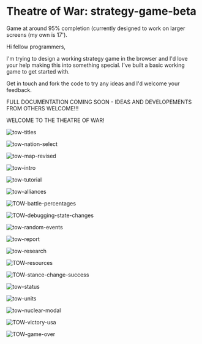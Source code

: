 # Theatre of War: strategy-game-beta
Game at around 95% completion (currently designed to work on larger screens (my own is 17').

Hi fellow programmers,

I'm trying to design a working strategy game in the browser and I'd love your help making this into something special. 
I've built a basic working game to get started with.

Get in touch and fork the code to try any ideas and I'd welcome your feedback.

FULL DOCUMENTATION COMING SOON - IDEAS AND DEVELOPEMENTS FROM OTHERS WELCOME!!!

WELCOME TO THE THEATRE OF WAR!

![tow-titles](https://user-images.githubusercontent.com/68791163/178244537-63378f1a-4f58-48b7-abb0-5b981e33603b.PNG)

![tow-nation-select](https://user-images.githubusercontent.com/68791163/178244608-9aa423bf-80da-443a-801b-62e2b5463ca7.PNG)

![tow-map-revised](https://user-images.githubusercontent.com/68791163/178245041-648bc7f3-cea2-4eb5-b658-ad64ab6bab7d.PNG)

![tow-intro](https://user-images.githubusercontent.com/68791163/178244726-a0108a92-539b-4b32-a7d5-1fb6853a22b4.PNG)

![tow-tutorial](https://user-images.githubusercontent.com/68791163/178244742-b1d6e804-3989-43fa-94fd-e7520c79ab84.PNG)

![tow-alliances](https://user-images.githubusercontent.com/68791163/178244802-f3424464-ec29-4eff-a55e-eb9278a25d85.PNG)

![TOW-battle-percentages](https://user-images.githubusercontent.com/68791163/178244808-d23280e9-38e9-4151-a35e-c58103a5029b.PNG)

![TOW-debugging-state-changes](https://user-images.githubusercontent.com/68791163/178244815-bbaba38a-db79-4904-8b1b-e4923739aa3f.PNG)

![tow-random-events](https://user-images.githubusercontent.com/68791163/178244824-32ed20c7-1705-464d-822e-d6cb69b619a5.PNG)

![tow-report](https://user-images.githubusercontent.com/68791163/178244830-a426ee42-09ca-4b34-8871-4d364aa33ec4.PNG)

![tow-research](https://user-images.githubusercontent.com/68791163/178244844-719fd2eb-6203-425d-a8c0-4c43c3ed22d7.PNG)

![TOW-resources](https://user-images.githubusercontent.com/68791163/178244869-ae126e41-14e8-4595-8099-7c94b9cbc01d.PNG)

![TOW-stance-change-success](https://user-images.githubusercontent.com/68791163/178244885-03c75589-a583-41d3-8b15-06296e61e32d.PNG)

![tow-status](https://user-images.githubusercontent.com/68791163/178244904-dceb02c7-ba8d-41a1-8596-056514d4e546.PNG)

![tow-units](https://user-images.githubusercontent.com/68791163/178244934-2425d70f-d5cb-44ae-923f-2e6d396e12e8.PNG)

![tow-nuclear-modal](https://user-images.githubusercontent.com/68791163/178245013-3a534371-bcd2-47b3-97d9-ca06a4ec8d3e.PNG)

![TOW-victory-usa](https://user-images.githubusercontent.com/68791163/178245074-dafd481f-d225-4dc1-b11e-2567bb041c05.PNG)

![TOW-game-over](https://user-images.githubusercontent.com/68791163/178245098-5fcc2e4e-4d31-4b36-8167-e0c5e22afab1.PNG)
